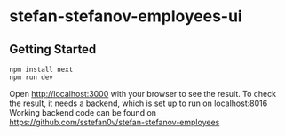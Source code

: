 # stefan-stefanov-employees-ui

## Getting Started
```from the start: 
npm install next
npm run dev
```

Open [http://localhost:3000](http://localhost:3000) with your browser to see the result.
To check the result, it needs a backend, which is set up to run on localhost:8016
Working backend code can be found on 
https://github.com/sstefan0v/stefan-stefanov-employees